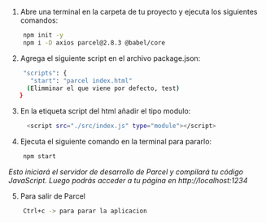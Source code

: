 1. Abre una terminal en la carpeta de tu proyecto y ejecuta los siguientes comandos:
```bash
    npm init -y
    npm i -D axios parcel@2.8.3 @babel/core
```
2. Agrega el siguiente script en el archivo package.json:
```bash
    "scripts": {
      "start": "parcel index.html"
     (Elimminar el que viene por defecto, test)
   }
```

3. En la etiqueta script del html añadir el tipo modulo:
```bash
     <script src="./src/index.js" type="module"></script>
```

4. Ejecuta el siguiente comando en la terminal para pararlo:
```bash
    npm start
```
  *Esto iniciará el servidor de desarrollo de Parcel y compilará tu código JavaScript.
  Luego podrás acceder a tu página en http://localhost:1234*

5. Para salir de Parcel
```bash
    Ctrl+c -> para parar la aplicacion
```